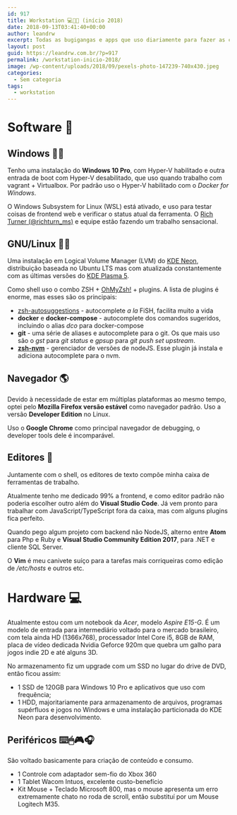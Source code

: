```yaml
---
id: 917
title: Workstation 💻📱📓 (início 2018)
date: 2018-09-13T03:41:40+00:00
author: leandrw
excerpt: Todas as bugigangas e apps que uso diariamente para fazer as coisas acontecerem...
layout: post
guid: https://leandrw.com.br/?p=917
permalink: /workstation-inicio-2018/
image: /wp-content/uploads/2018/09/pexels-photo-147239-740x430.jpeg
categories:
  - Sem categoria
tags:
  - workstation
---
```

<h1>Software 💽</h1>
<h2>Windows 🐱‍💻</h2>
Tenho uma instalação do <strong>Windows 10 Pro</strong>, com Hyper-V habilitado e outra entrada de boot com Hyper-V desabilitado, que uso quando trabalho com vagrant + Virtualbox. Por padrão uso o Hyper-V habilitado com o <em>Docker for Windows</em>.

O Windows Subsystem for Linux (WSL) está ativado, e uso para testar coisas de frontend web e verificar o status atual da ferramenta. O <a href="https://twitter.com/richturn_ms">Rich Turner (@richturn_ms)</a> e equipe estão fazendo um trabalho sensacional.
<h2>GNU/Linux 🐂🐧</h2>
Uma instalação em Logical Volume Manager (LVM) do <a href="https://neon.kde.org/">KDE Neon</a>, distribuição baseada no Ubuntu LTS mas com atualizada constantemente com as últimas versões do <a href="https://www.kde.org/plasma-desktop.php">KDE Plasma 5</a>.

Como shell uso o combo ZSH + <a href="http://ohmyz.sh/">OhMyZsh!</a> + plugins. A lista de plugins é enorme, mas esses são os principais:
<ul>
	<li><a href="https://github.com/zsh-users/zsh-autosuggestions">zsh-autosuggestions</a> - autocomplete <i>a la</i> FiSH, facilita muito a vida</li>
	<li><b>docker</b> e <b>docker-compose</b> - autocomplete dos comandos sugeridos, incluindo o alias <i>dco</i> para docker-compose</li>
	<li><b>git</b> - uma série de aliases e autocomplete para o git. Os que mais uso são o <i>gst</i> para <i>git status</i> e <i>gpsup</i> para <i>git push set upstream</i>.</li>
	<li><a href="https://github.com/lukechilds/zsh-nvm"><b>zsh-nvm</b></a> - gerenciador de versões de nodeJS. Esse plugin já instala e adiciona autocomplete para o nvm.</li>
</ul>
<h2>Navegador 🌎</h2>
Devido à necessidade de estar em múltiplas plataformas ao mesmo tempo, optei pelo <strong>Mozilla Firefox versão estável</strong> como navegador padrão. Uso a versão <strong>Developer Edition</strong> no Linux.

Uso o <strong>Google Chrome</strong> como principal navegador de debugging, o developer tools dele é incomparável.
<h2>Editores 📝</h2>
Juntamente com o shell, os editores de texto compõe minha caixa de ferramentas de trabalho.

Atualmente tenho me dedicado 99% a frontend, e como editor padrão não poderia escolher outro além do <strong>Visual Studio Code</strong>. Já vem pronto para trabalhar com JavaScript/TypeScript fora da caixa, mas com alguns plugins fica perfeito.

Quando pego algum projeto com backend não NodeJS, alterno entre <strong>Atom</strong> para Php e Ruby e <strong>Visual Studio Community Edition 2017</strong>, para .NET e cliente SQL Server.

O <strong>Vim</strong> é meu canivete suíço para a tarefas mais corriqueiras como edição de <em>/etc/hosts</em> e outros etc.
<h1>Hardware 💻</h1>
Atualmente estou com um notebook da <em>Acer</em>, modelo <em>Aspire E15-G</em>. É um modelo de entrada para intermediário voltado para o mercado brasileiro, com tela ainda HD (1366x768), processador Intel Core i5, 8GB de RAM, placa de vídeo dedicada Nvidia Geforce 920m que quebra um galho para jogos indie 2D e até alguns 3D.

No armazenamento fiz um upgrade com um SSD no lugar do drive de DVD, então ficou assim:
<ul>
	<li>1 SSD de 120GB para Windows 10 Pro e aplicativos que uso com frequência;</li>
	<li>1 HDD, majoritariamente para armazenamento de arquivos, programas supérfluos e jogos no Windows e uma instalação particionada do KDE Neon para desenvolvimento.</li>
</ul>
<h2>Periféricos ⌨️🖱🎮🎧</h2>
São voltado basicamente para criação de conteúdo e consumo.
<ul>
	<li>1 Controle com adaptador sem-fio do Xbox 360</li>
	<li>1 Tablet Wacom Intuos, excelente custo-benefício</li>
	<li>Kit Mouse + Teclado Microsoft 800, mas o mouse apresenta um erro extremamente chato no roda de scroll, então substituí por um Mouse Logitech M35.</li>
</ul>
 